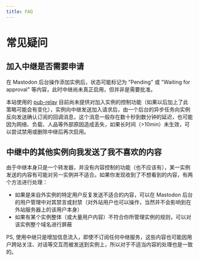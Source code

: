 ```yaml
---
title: FAQ
---
```


# 常见疑问
## 加入中继是否需要申请

在 Mastodon 后台操作添加实例后，状态可能标记为 "Pending" 或 "Waiting for approval" 等内容，此时中继尚未真正启用，但并非是需要批准。

本站使用的 [pub-relay](https://git.moe.cat/lynx/pub-relay) 目前尚未提供对加入实例的控制功能（如果以后加上了此策略可能会有变化），实例向中继发送加入请求后，由一个后台的异步任务向实例反向发送确认订阅的回调消息，这个消息一般存在数十秒到数分钟的延迟，也可能因为网络、负载、人品等外部原因造成丢失，如果长时间（>10min）未生效，可以尝试禁用或删除中继后再次启用。

## 中继中的其他实例向我发送了我不喜欢的内容

由于中继本身只是一个转发器，并没有内容控制的功能（也不应该有），某一实例发送的内容有可能对另一实例并不适合。如果你发现收到了不想看到的内容，有两个方法进行处理：

 * 如果是来自外实例的特定用户反复发送不适合的内容，可以在 Mastodon 后台的用户管理中对其禁言或封禁（对外站用户也可以操作，当然并不会影响到在外站服务器上的该用户本身）
 * 如果有某个实例整体（或大量用户内容）不符合你所管理实例的规则，可以对该实例整个域名进行屏蔽

PS, 使用中继只是增加信息流入，即使不订阅任何中继服务，这些内容也可能因用户跨站关注、对话等交互而被发送到实例上，所以对于不适当内容的处理也是一致的。

